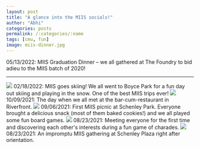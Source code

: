 ```yaml
---
layout: post
title: "A glance into the MIIS socials!"
author: "Abhi"
categories: posts
permalink: /:categories/:name
tags: [cmu, fun]
image: miis-dinner.jpg
---
```

05/13/2022: MIIS Graduation Dinner – we all gathered at The Foundry to bid adieu to the MIIS batch of 2020!

---

<!-- There is a famous CS joke that goes, -->
<!-- > How can you tell if a computer scientist is an introvert or an extrovert? \\ -->
<!-- > The introvert computer scientist looks at his own shoe while talking while the extrovert looks at the shoes of the person they are talking with. -->

<!-- What _bulls**t_, right? Such generalisation can't be right – I wonder... sitting at my laptop without any breaks  -->


<!-- <img src="../assets/img/miis-dinner.jpg">
05/13/2022: MIIS Graduation Dinner – we all gathered at The Foundry to bid adieu to the MIIS batch of 2020! -->

<img src="../assets/img/miis-skiing.jpg">
02/18/2022: MIIS goes skiing! We all went to Boyce Park for a fun day out skiing and playing in the snow. One of the best MIIS trips ever!

<img src="../assets/img/miis-social-4.jpeg">
10/09/2021: The day when we all met at the bar-cum-restaurant in Riverfront.

<img src="../assets/img/miis-social-3.jpeg">
09/06/2021: First MIIS picnic at Schenley Park. Everyone brought a delicious snack (most of them baked cookies!) and we all played some fun board games.

<img src="../assets/img/miis-social-2.jpeg">
08/23/2021: Meeting everyone for the first time and discovering each other's interests during a fun game of charades.

<img src="../assets/img/miis-social-1.jpeg">
08/23/2021: An impromptu MIIS gathering at Schenley Plaza right after orientation.
